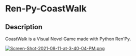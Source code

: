 # Ren-Py-CoastWalk

## Description
CoastWalk is a Visual Novel Game made with Python Ren'Py.

[![Screen-Shot-2021-08-11-at-3-40-04-PM.png](https://i.postimg.cc/05BwkCPL/Screen-Shot-2021-08-11-at-3-40-04-PM.png)](https://postimg.cc/Dm1Z5LWg)

